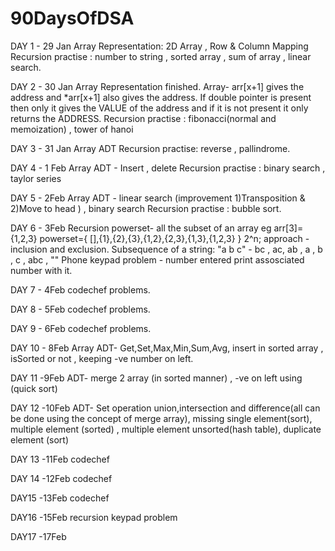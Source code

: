 # 90DaysOfDSA

DAY 1 - 29 Jan
Array Representation: 2D Array , Row & Column Mapping 
Recursion practise : number to string , sorted array , sum of array , linear search.

DAY 2 - 30 Jan
Array Representation finished.
Array- arr[x+1] gives the address and *arr[x+1] also gives the address. If double pointer is present then only it gives the VALUE of the address and if
it is not present it only returns the ADDRESS.
Recursion practise : fibonacci(normal and memoization) , tower of hanoi


DAY 3 - 31 Jan
Array ADT
Recursion practise: reverse , pallindrome.

DAY 4 - 1 Feb
Array ADT - Insert , delete
Recursion practise : binary search , taylor series

DAY 5 - 2Feb
Array ADT - linear search (improvement 1)Transposition & 2)Move to head ) , binary search
Recursion practise : bubble sort.

DAY 6 - 3Feb
Recursion 
powerset- all the subset of an array eg arr[3]={1,2,3} powerset={ [],{1},{2},{3},{1,2},{2,3},{1,3},{1,2,3} } 2^n;
approach - inclusion and exclusion.
Subsequence of a string: "a b c" - bc , ac, ab , a , b , c , abc , "" 
Phone keypad problem - number entered print assosciated number with it.

DAY 7 - 4Feb
codechef problems.

DAY 8 - 5Feb
codechef problems.

DAY 9 - 6Feb
codechef problems.

DAY 10 - 8Feb
Array ADT- Get,Set,Max,Min,Sum,Avg, insert in sorted array , isSorted or not , keeping -ve number on left.

DAY 11 -9Feb
ADT- merge 2 array (in sorted manner) , -ve on left using (quick sort)

DAY 12 -10Feb
ADT- Set operation union,intersection and difference(all can be done using the concept of merge array), missing single element(sort),
multiple element (sorted) , multiple element unsorted(hash table), duplicate element (sort) 

DAY 13 -11Feb
codechef

DAY 14 -12Feb
codechef

DAY15 -13Feb
codechef

DAY16 -15Feb
recursion keypad problem

DAY17 -17Feb

